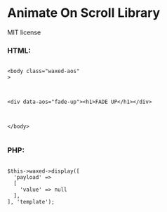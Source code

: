 # Animate On Scroll Library

MIT license


### HTML:

```

<body class="waxed-aos"
>



<div data-aos="fade-up"><h1>FADE UP</h1></div>



</body>


```

### PHP:

```

$this->waxed->display([
  'payload' =>
  [
    'value' => null
  ],
], 'template');


```


